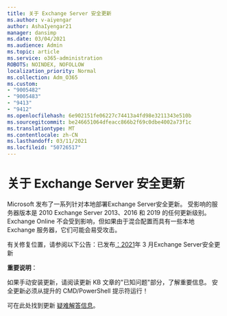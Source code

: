 ```yaml
---
title: 关于 Exchange Server 安全更新
ms.author: v-aiyengar
author: AshaIyengar21
manager: dansimp
ms.date: 03/04/2021
ms.audience: Admin
ms.topic: article
ms.service: o365-administration
ROBOTS: NOINDEX, NOFOLLOW
localization_priority: Normal
ms.collection: Adm_O365
ms.custom:
- "9005482"
- "9005483"
- "9413"
- "9412"
ms.openlocfilehash: 6e902151fe06227c74413a4fd98e3211343e510b
ms.sourcegitcommit: be246651064dfeacc866b2f69c0dbe4002a73f1c
ms.translationtype: MT
ms.contentlocale: zh-CN
ms.lasthandoff: 03/11/2021
ms.locfileid: "50726517"
---
```

# <a name="about-exchange-server-security-updates"></a>关于 Exchange Server 安全更新

Microsoft 发布了一系列针对本地部署Exchange Server安全更新。 受影响的服务器版本是 2010 Exchange Server 2013、2016 和 2019 的任何更新级别。 Exchange Online 不会受到影响，但如果由于混合配置而具有一些本地 Exchange 服务器，它们可能会易受攻击。

有关修复位置，请参阅以下公告：已发布[：2021](https://techcommunity.microsoft.com/t5/exchange-team-blog/released-march-2021-exchange-server-security-updates/ba-p/2175901)年 3 月Exchange Server安全更新

**重要说明**：

如果手动安装更新，请阅读更新 KB 文章的"已知问题"部分，了解重要信息。 安全更新必须从提升的 CMD/PowerShell 提示符运行！

可在此处找到更新 [疑难解答信息](https://aka.ms/exupdatefaq)。
